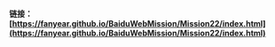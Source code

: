 #### 链接：[https://fanyear.github.io/BaiduWebMission/Mission22/index.html](https://fanyear.github.io/BaiduWebMission/Mission22/index.html)
